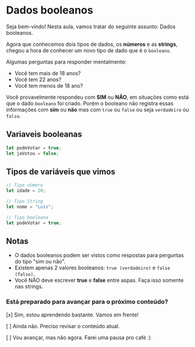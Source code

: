 # Dados booleanos

Seja bem-vindo! Nesta aula, vamos tratar do seguinte assunto: Dados booleanos.

Agora que conhecemos dois tipos de dados, os **números** e as **strings**, chegou a hora de conhecer um novo tipo de dado que é o `booleano`.

Algumas perguntas para responder mentalmente:

- Você tem mais de 18 anos?
- Você tem 22 anos?
- Você tem menos de 18 ano?

Você provavelmente respondeu com **SIM** ou **NÃO**, em situações como está que o dado `booleano` foi criado. Porém o booleano não registra essas informações com **sim** ou **não** mas com `true` ou `false` ou seja `verdadeiro` ou `falso`.

## Variaveis booleanas

```js
let podeVotar = true;
let jaVotou = false;
```

## Tipos de variáveis que vimos

```js
// Tipo número
let idade = 20;

// Tipo String
let nome = "Luís";

// Tipo booleana
let podeVotar = true;
```

## Notas

- O dados booleanos podem ser vistos como respostas para perguntas do tipo "sim ou não".
- Existem apenas 2 valores booleanos:
  `true (verdadeiro)` e `false (falso)`.
- Você NÃO deve escrever **true** e **false** entre aspas. Faça isso somente nas strings.

### Está preparado para avançar para o próximo conteúdo?

[x] Sim, estou aprendendo bastante. Vamos em frente!

[ ] Ainda não. Preciso revisar o conteúdo atual.

[ ] Vou avançar, mas não agora. Farei uma pausa pro café :)
